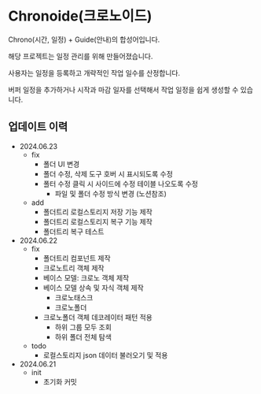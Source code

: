 # Chronoide(크로노이드)

Chrono(시간, 일정) + Guide(안내)의 합성어입니다.

해당 프로젝트는 일정 관리를 위해 만들어졌습니다.

사용자는 일정을 등록하고 개략적인 작업 일수를 산정합니다.

버퍼 일정을 추가하거나 시작과 마감 일자를 선택해서 작업 일정을 쉽게 생성할 수 있습니다.

## 업데이트 이력

- 2024.06.23
  - fix
    - 폴더 UI 변경
    - 폴더 수정, 삭제 도구 호버 시 표시되도록 수정
    - 폴터 수정 클릭 시 사이드에 수정 테이블 나오도록 수정
      - 파일 및 폴더 수정 방식 변경 (노션참조)
  - add
    - 폴더트리 로컬스토리지 저장 기능 제작
    - 폴더트리 로컬스토리지 복구 기능 제작
    - 폴더트리 복구 테스트
- 2024.06.22
  - fix
    - 폴더트리 컴포넌트 제작
    - 크로노트리 객체 제작
    - 베이스 모델: 크로노 객체 제작
    - 베이스 모델 상속 및 자식 객체 제작
      - 크로노태스크
      - 크로노폴더
    - 크로노폴더 객체 데코레이터 패턴 적용
      - 하위 그룹 모두 조회
      - 하위 폴더 전체 탐색
  - todo
    - 로컬스토리지 json 데이터 불러오기 및 적용
- 2024.06.21
  - init
    - 초기화 커밋
